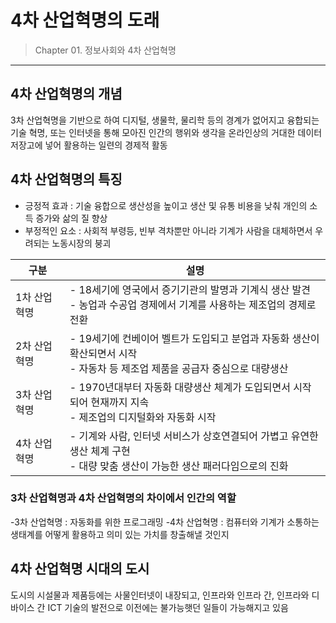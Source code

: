 # 4차 산업혁명의 도래

> Chapter 01. 정보사회와 4차 산업혁명
***
## 4차 산업혁명의 개념
3차 산업혁명을 기반으로 하여 디지털, 생물학, 물리학 등의 경계가 없어지고 융합되는 기술 혁명,
또는 인터넷을 통해 모아진 인간의 행위와 생각을 온라인상의 거대한 데이터 저장고에 넣어 활용하는 일련의 경제적 활동 
## 4차 산업혁명의 특징
- 긍정적 효과 : 기술 융합으로 생산성을 높이고 생산 및 유통 비용을 낮춰 개인의 소득 증가와 삶의 질 향상
- 부정적인 요소 : 사회적 부령등, 빈부 격차뿐만 아니라 기계가 사람을 대체하면서 우려되는 노동시장의 붕괴  

|구분|설명|
|---|---|
|1차 산업혁명|- 18세기에 영국에서 증기기관의 발명과 기계식 생산 발견<br> - 농업과 수공업 경제에서 기계를 사용하는 제조업의 경제로 전환|
|2차 산업혁명|- 19세기에 컨베이어 벨트가 도입되고 분업과 자동화 생산이 확산되면서 시작<br> - 자동차 등 제조업 제품을 공급자 중심으로 대량생산|
|3차 산업혁명|- 1970년대부터 자동화 대량생산 체계가 도입되면서 시작되어 현재까지 지속<br> - 제조업의 디지털화와 자동화 시작|
|4차 산업혁명|- 기계와 사람, 인터넷 서비스가 상호연결되어 가볍고 유연한 생산 체계 구현<br> - 대량 맞춤 생산이 가능한 생산 패러다임으로의 진화|
### 3차 산업혁명과 4차 산업혁명의 차이에서 인간의 역할
-3차 산업혁명 : 자동화를 위한 프로그래밍
-4차 산업혁명 : 컴퓨터와 기계가 소통하는 생태계를 어떻게 활용하고 의미 있는 가치를 창출해낼 것인지
## 4차 산업혁명 시대의 도시
도시의 시설물과 제품등에는 사물인터넷이 내장되고, 인프라와 인프라 간, 인프라와 디바이스 간 ICT 기술의 발전으로 이전에는 불가능햇던 일들이 가능해지고  있음
